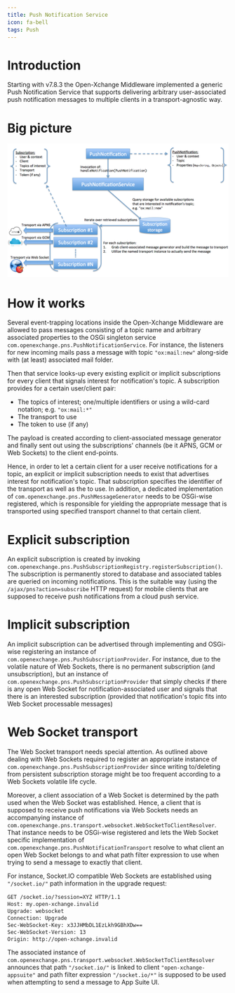 ```yaml
---
title: Push Notification Service
icon: fa-bell
tags: Push
---
```


# Introduction

Starting with v7.8.3 the Open-Xchange Middleware implemented a generic Push Notification Service that supports delivering arbitrary
user-associated push notification messages to multiple clients in a transport-agnostic way.

# Big picture

![Execution flow](pns.png "Execution flow")

# How it works

Several event-trapping locations inside the Open-Xchange Middleware are allowed to pass messages consisting of a topic name and arbitrary
associated properties to the OSGi singleton service `com.openexchange.pns.PushNotificationService`. For instance, the listeners for new
incoming mails pass a message with topic `"ox:mail:new"` along-side with (at least) associated mail folder.

Then that service looks-up every existing explicit or implicit subscriptions for every client that signals interest for notification's topic.
A subscription provides for a certain user/client pair:

 - The topics of interest; one/multiple identifiers or using a wild-card notation; e.g. `"ox:mail:*"`
 - The transport to use
 - The token to use (if any)

The payload is created according to client-associated message generator and finally sent out using the subscriptions' channels (be it APNS,
GCM or Web Sockets) to the client end-points.

Hence, in order to let a certain client for a user receive notifications for a topic, an explicit or implicit subscription needs to exist
that advertises interest for notification's topic. That subscription specifies the identifier of the transport as well as the to use.
In addition, a dedicated implementation of `com.openexchange.pns.PushMessageGenerator` needs to be OSGi-wise registered, which is responsible
for yielding the appropriate message that is transported using specified transport channel to that certain client.

# Explicit subscription

An explicit subscription is created by invoking `com.openexchange.pns.PushSubscriptionRegistry.registerSubscription()`. The subscription is
permanently stored to database and associated tables are queried on incoming notifications. This is the suitable way (using the
`/ajax/pns?action=subscribe` HTTP request) for mobile clients that are supposed to receive push notifications from a cloud push service.

# Implicit subscription

An implicit subscription can be advertised through implementing and OSGi-wise registering an instance of `com.openexchange.pns.PushSubscriptionProvider`.
For instance, due to the volatile nature of Web Sockets, there is no permanent subscription (and unsubscription), but an instance of
`com.openexchange.pns.PushSubscriptionProvider` that simply checks if there is any open Web Socket for notification-associated user and
signals that there is an interested subscription (provided that notification's topic fits into Web Socket processable messages)

# Web Socket transport

The Web Socket transport needs special attention. As outlined above dealing with Web Sockets required to register an appropriate instance of
`com.openexchange.pns.PushSubscriptionProvider` since writing to/deleting from persistent subscription storage might be too frequent
according to a Web Sockets volatile life cycle.

Moreover, a client association of a Web Socket is determined by the path used when the Web Socket was established. Hence, a client that is
supposed to receive push notifications via Web Sockets needs an accompanying instance of `com.openexchange.pns.transport.websocket.WebSocketToClientResolver`.
That instance needs to be OSGi-wise registered and lets the Web Socket specific implementation of `com.openexchange.pns.PushNotificationTransport`
resolve to what client an open Web Socket belongs to and what path filter expression to use when trying to send a message to exactly that
client.

For instance, Socket.IO compatible Web Sockets are established using `"/socket.io/"` path information in the upgrade request:

```
GET /socket.io/?session=XYZ HTTP/1.1
Host: my.open-xchange.invalid
Upgrade: websocket
Connection: Upgrade
Sec-WebSocket-Key: x3JJHMbDL1EzLkh9GBhXDw==
Sec-WebSocket-Version: 13
Origin: http://open-xchange.invalid

```

The associated instance of `com.openexchange.pns.transport.websocket.WebSocketToClientResolver` announces that path `"/socket.io/"` is linked
to client `"open-xchange-appsuite"` and path filter expression `"/socket.io/*"` is supposed to be used when attempting to send a message to
App Suite UI. 
